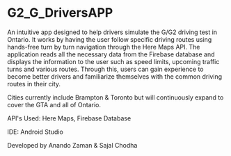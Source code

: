 # G2_G_DriversAPP
An intuitive app designed to help drivers simulate the G/G2 driving test in Ontario. 
It works by having the user follow specific driving routes using hands-free turn by turn navigation through the Here Maps API. 
The application reads all the necessary data from the Firebase database and displays the information to the user such as speed limits,
upcoming traffic turns and various routes. Through this, users can gain experience to become better drivers and familiarize themselves 
with the common driving routes in their city.

Cities currently include Brampton & Toronto but will continuously expand to cover the GTA and all of Ontario.

API's Used: Here Maps, Firebase Database

IDE: Android Studio

Developed by Anando Zaman  &  Sajal Chodha
